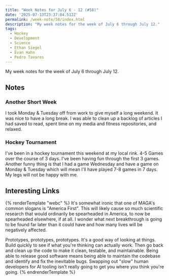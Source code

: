 ```yaml
---
title: "Week Notes for July 6 - 12 (#58)"
date: '2025-07-13T23:37:04.512Z'
permalink: /week-note/58/index.html
description: "My week notes for the week of July 6 through July 12."
tags:
  - Hockey
  - Development
  - Science
  - Ethan Siegel
  - Evan Hahn
  - Pedro Tavares
---
```

My week notes for the week of July 6 through July 12.
<!-- excerpt -->

## Notes

### Another Short Week

I took Monday & Tuesday off from work to give myself a long weekend. It was nice to have a long break. I was able to clean up a backlog of articles I had saved to read, spent time on my media and fitness repositories, and relaxed.

### Hockey Tournament

I've been in a hockey tournament this weekend at my local rink. 4-5 Games over the course of 3 days. I've been having fun through the first 3 games. Another funny thing is that I had a game Wednesday and have a game on Monday & Tuesday which will mean I'll have played 7-8 games in 7 days. My legs will not be happy with me.

## Interesting Links

{% renderTemplate "webc" %}
<shared-link title="American science to soon face its largest brain drain in history" url="https://bigthink.com/starts-with-a-bang/american-science-brain-drain/" author="Ethan Siegel">
  It's somewhat ironic that one of MAGA's common slogans is "America First". This will likely cause so much scientific research that would ordinarily be spearheaded in America, to now be spearheaded elsewhere, if at all. I wonder what next breakthrough is going to be found far later than it could have and how many lives will be negatively affected.
</shared-link>

<shared-link title="How I build software quickly" url="https://evanhahn.com/how-i-build-software-quickly/" author="Evan Hahn">
  Prototypes, prototypes, prototypes. It's a good way of looking at things. Build quickly to see if what you're thinking can actually work. Then go back and clean up the code to make it clean, testable, and maintainable.
</shared-link>

<shared-link title="Writing Code Was Never The Bottleneck" url="https://ordep.dev/posts/writing-code-was-never-the-bottleneck" author="Pedro Tavares">
  Being able to release good software means being able to maintain the codebase and identify and fix the inevitable bugs. Swapping out "slow" human developers for AI tooling isn't really going to get you where you think you're going.
</shared-link>
{% endrenderTemplate %}
